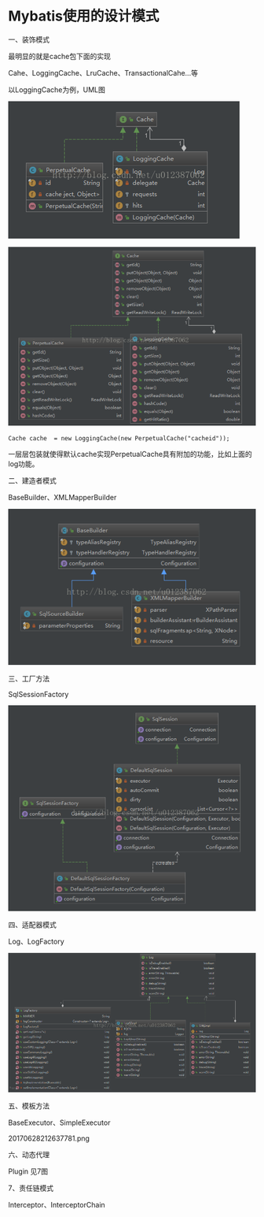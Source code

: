 # Mybatis使用的设计模式

一、装饰模式

最明显的就是cache包下面的实现

Cahe、LoggingCache、LruCache、TransactionalCahe...等

以LoggingCache为例，UML图

![img](/static/image/20170628210545089.png)

![img](/static/image/20170628210109123.png)

```
Cache cache  = new LoggingCache(new PerpetualCache("cacheid"));
```

一层层包装就使得默认cache实现PerpetualCache具有附加的功能，比如上面的log功能。

二、建造者模式

BaseBuilder、XMLMapperBuilder

![img](/static/image/20170628214707239.png)

三、工厂方法

SqlSessionFactory

![img](/static/image/20170628213853842.png)

四、适配器模式

Log、LogFactory

![img](/static/image/20170628213948664.png)

五、模板方法

BaseExecutor、SimpleExecutor

20170628212637781.png

六、动态代理

Plugin 见7图

7、责任链模式

Interceptor、InterceptorChain

